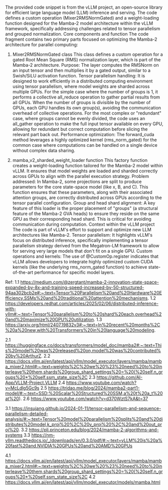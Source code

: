 
The provided code snippet is from the vLLM project, an open-source library for efficient large language model (LLM) inference and serving. The code defines a custom operation (Mixer2RMSNormGated) and a weight-loading function designed for the Mamba-2 model architecture within the vLLM framework, specifically addressing challenges related to tensor parallelism and grouped normalization. 
Core components and function
The code fragment contains two primary parts focused on optimizing the Mamba-2 architecture for parallel computing:

1. Mixer2RMSNormGated class
This class defines a custom operation for a gated Root Mean Square (RMS) normalization layer, which is part of the Mamba-2 architecture. 
Purpose: The layer computes the RMSNorm on an input tensor and then multiplies it by a gated output, similar to a Swish/SiLU activation function.
Tensor parallelism handling: It is designed to work efficiently in a distributed computing environment using tensor parallelism, where model weights are sharded across multiple GPUs.
For the simple case where the number of groups is 1, it performs a collective all_reduce operation to gather partial results from all GPUs.
When the number of groups is divisible by the number of GPUs, each GPU handles its own group(s), avoiding the communication overhead of collective operations.
For the most complex or "redundant" case, where groups cannot be evenly divided, the code uses an all_gather operation to make the full input tensor available on every GPU, allowing for redundant but correct computation before slicing the relevant part back out.
Performance optimization: The forward_cuda method leverages a highly optimized kernel (rms_norm_gated) for the common case where computations can be handled on a single device without complex data sharing. 

2. mamba_v2_sharded_weight_loader function
This factory function creates a weight-loading function tailored for the Mamba-2 model within vLLM. It ensures that model weights are loaded and sharded correctly across GPUs to align with the parallel execution strategy. 
Problem addressed: In Mamba-2, some projections are split to produce parameters for the core state-space model (like x, B, and C). This function ensures that these parameters, along with their associated attention groups, are correctly distributed across GPUs according to the tensor parallel configuration.
Group and head shard alignment: A key feature of this loader is the proper placement of "groups" (a structural feature of the Mamba-2 GVA heads) to ensure they reside on the same GPU as their corresponding head shard. This is critical for avoiding communication during computation. 
Context within the vLLM project
The code is part of vLLM's effort to support and optimize new LLM architectures like Mamba-2. 
Tensor parallelism: It highlights vLLM's focus on distributed inference, specifically implementing a tensor parallelism strategy derived from the Megatron-LM framework to allow for serving very large models that don't fit on a single GPU.
Custom operations and kernels: The use of @CustomOp.register indicates that vLLM allows developers to integrate highly optimized custom CUDA kernels (like the underlying rms_norm_gated function) to achieve state-of-the-art performance for specific model layers.

Ref:
1.1 https://medium.com/@zergtant/mamba-2-innovation-state-space-expanded-by-8x-and-training-speed-increased-by-50-structured-94aa302bcb2e#:~:text=Tensor%20Parallelism%20and%20Hardware%20Efficiency,SSMs%20and%20traditional%20attention%20mechanisms.
1.2 https://developers.redhat.com/articles/2025/02/06/distributed-inference-with-vllm#:~:text=Tensor%20parallelism%20to%20shard%20each,overhead%20and%20maximize%20GPU%20utilization.
1.3 https://arxiv.org/html/2407.19832v3#:~:text=In%20recent%20months%2C%20a%20new,with%20Transformers%20in%20language%20modeling.


2.1 https://huggingface.co/docs/transformers/model_doc/mamba2#:~:text=This%20model%20was%20released%20on,model%20was%20contributed%20by%20ArthurZ.
2.2 https://docs.vllm.ai/en/latest/api/vllm/model_executor/layers/mamba/mamba_mixer2.html#:~:text=weights%2C%20we%20%23%20need%20to%20interleave%20them,shards%20group_shard_settings%20=%20(%20self.n_groups%20*%20self.ssm_state_size%2C
2.3 https://github.com/AI-App/VLLM-Project.VLLM
2.4 https://www.youtube.com/watch?v=McLdlg5Gc9s
2.5 https://tridao.me/blog/2024/mamba2-part1-model/#:~:text=SSD:%20Scalar%20Structured%20SSM,a%20t%20a_t%20at%20).
2.6 https://www.youtube.com/watch?v=d370WztS7kA&t=37

3.1 https://insujang.github.io/2024-01-11/tensor-parallelism-and-sequence-parallelism-detailed-analysis/#:~:text=Tensor%20model%20parallelism%20splits%20and%20distributes%20model,k_proj%20%2C%20v_proj%20%2C%20and%20out_proj%20.
3.2 https://pli.princeton.edu/blog/2024/mamba-2-algorithms-and-systems
3.3 https://nm-vllm.readthedocs.io/_/downloads/en/0.3.0/pdf/#:~:text=vLLM%20is%20a%20fast%20and,NVIDIA%20GPUs%20and%20AMD%20GPUs

4.1 https://docs.vllm.ai/en/latest/api/vllm/model_executor/layers/mamba/mamba_mixer2.html#:~:text=weights%2C%20we%20%23%20need%20to%20interleave%20them,shards%20group_shard_settings%20=%20(%20self.n_groups%20*%20self.ssm_state_size%2C
4.2 https://docs.vllm.ai/en/latest/api/vllm/model_executor/models/mamba.html
